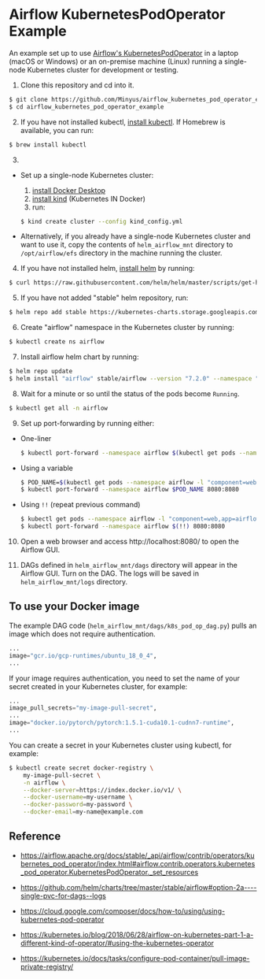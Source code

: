 # Airflow KubernetesPodOperator Example

An example set up to use 
[Airflow's KubernetesPodOperator](https://airflow.apache.org/docs/stable/_api/airflow/contrib/operators/kubernetes_pod_operator/index.html#airflow.contrib.operators.kubernetes_pod_operator.KubernetesPodOperator._set_resources) in a laptop (macOS or Windows) or an on-premise machine (Linux) running a single-node Kubernetes cluster for development or testing.

1. Clone this repository and cd into it. 

```bash
$ git clone https://github.com/Minyus/airflow_kubernetes_pod_operator_example.git
$ cd airflow_kubernetes_pod_operator_example
```

2. If you have not installed kubectl, [install kubectl](https://kubernetes.io/docs/tasks/tools/install-kubectl/). If Homebrew is available, you can run:

```bash
$ brew install kubectl
```

3. 

  - Set up a single-node Kubernetes cluster:

    1. [install Docker Desktop](https://docs.docker.com/desktop/#download-and-install)
    2. [install kind](https://kind.sigs.k8s.io/docs/user/quick-start/#installation) (Kubernetes IN Docker)
    3. run:

    ```bash
    $ kind create cluster --config kind_config.yml
    ```

  - Alternatively, if you already have a single-node Kubernetes cluster and want to use it, copy the contents of `helm_airflow_mnt` directory to `/opt/airflow/efs` directory in the machine running the cluster.


4. If you have not installed helm, [install helm](https://helm.sh/docs/intro/install/) by running: 

```bash
$ curl https://raw.githubusercontent.com/helm/helm/master/scripts/get-helm-3 | bash
```

5. If you have not added "stable" helm repository, run:

```bash
$ helm repo add stable https://kubernetes-charts.storage.googleapis.com/
```

6. Create "airflow" namespace in the Kubernetes cluster by running:

```bash
$ kubectl create ns airflow
```

7. Install airflow helm chart by running:

```bash
$ helm repo update
$ helm install "airflow" stable/airflow --version "7.2.0" --namespace "airflow" --values helm_airflow_values.yml
```

8. Wait for a minute or so until the status of the pods become `Running`.

```bash
$ kubectl get all -n airflow
```

9. Set up port-forwarding by running either:

  - One-liner

    ```bash
    $ kubectl port-forward --namespace airflow $(kubectl get pods --namespace airflow -l "component=web,app=airflow" -o jsonpath="{.items[0].metadata.name}") 8080:8080
    ```

  - Using a variable

    ```bash
    $ POD_NAME=$(kubectl get pods --namespace airflow -l "component=web,app=airflow" -o jsonpath="{.items[0].metadata.name}")
    $ kubectl port-forward --namespace airflow $POD_NAME 8080:8080
    ```
  
  - Using `!!` (repeat previous command)

    ```bash
    $ kubectl get pods --namespace airflow -l "component=web,app=airflow" -o jsonpath="{.items[0].metadata.name}"
    $ kubectl port-forward --namespace airflow $(!!) 8080:8080
    ```

10. Open a web browser and access http://localhost:8080/ to open the Airflow GUI.

11. DAGs defined in `helm_airflow_mnt/dags` directory will appear in the Airflow GUI. Turn on the DAG. The logs will be saved in `helm_airflow_mnt/logs` directory.

## To use your Docker image

The example DAG code (`helm_airflow_mnt/dags/k8s_pod_op_dag.py`) pulls an image which does not require authentication.

```python
...
image="gcr.io/gcp-runtimes/ubuntu_18_0_4",
...
```

If your image requires authentication, you need to set the name of your secret created in your Kubernetes cluster, for example:

```python
...
image_pull_secrets="my-image-pull-secret",
...
image="docker.io/pytorch/pytorch:1.5.1-cuda10.1-cudnn7-runtime",
...
```

You can create a secret in your Kubernetes cluster using kubectl, for example:

```bash
$ kubectl create secret docker-registry \
    my-image-pull-secret \
    -n airflow \
    --docker-server=https://index.docker.io/v1/ \
    --docker-username=my-username \
    --docker-password=my-password \
    --docker-email=my-name@example.com
```

## Reference

- https://airflow.apache.org/docs/stable/_api/airflow/contrib/operators/kubernetes_pod_operator/index.html#airflow.contrib.operators.kubernetes_pod_operator.KubernetesPodOperator._set_resources

- https://github.com/helm/charts/tree/master/stable/airflow#option-2a----single-pvc-for-dags--logs

- https://cloud.google.com/composer/docs/how-to/using/using-kubernetes-pod-operator

- https://kubernetes.io/blog/2018/06/28/airflow-on-kubernetes-part-1-a-different-kind-of-operator/#using-the-kubernetes-operator

- https://kubernetes.io/docs/tasks/configure-pod-container/pull-image-private-registry/
